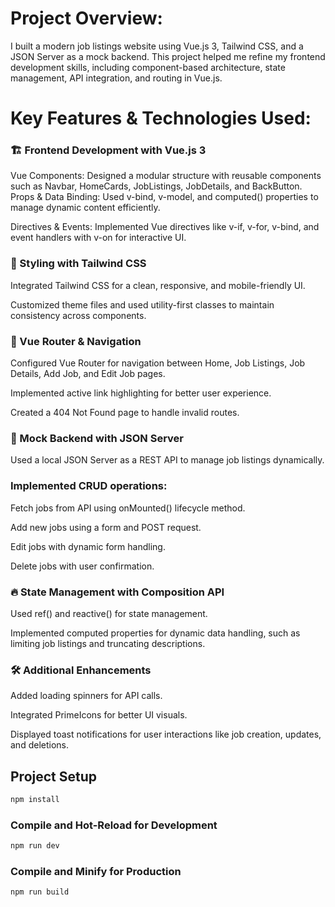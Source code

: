 # Project Overview:
I built a modern job listings website using Vue.js 3, Tailwind CSS, and a JSON Server as a mock backend. This project helped me refine my frontend development skills, including component-based architecture, state management, API integration, and routing in Vue.js.

# Key Features & Technologies Used:
### 🏗 Frontend Development with Vue.js 3
Vue Components: Designed a modular structure with reusable components such as Navbar, HomeCards, JobListings, JobDetails, and BackButton.</br>
Props & Data Binding: Used v-bind, v-model, and computed() properties to manage dynamic content efficiently.</br>

Directives & Events: Implemented Vue directives like v-if, v-for, v-bind, and event handlers with v-on for interactive UI.</br>

### 🎨 Styling with Tailwind CSS
Integrated Tailwind CSS for a clean, responsive, and mobile-friendly UI.</br>

Customized theme files and used utility-first classes to maintain consistency across components.</br>

### 🔄 Vue Router & Navigation
Configured Vue Router for navigation between Home, Job Listings, Job Details, Add Job, and Edit Job pages.</br>

Implemented active link highlighting for better user experience.</br>

Created a 404 Not Found page to handle invalid routes.</br>

### 📡 Mock Backend with JSON Server
Used a local JSON Server as a REST API to manage job listings dynamically.</br>

### Implemented CRUD operations:

Fetch jobs from API using onMounted() lifecycle method.</br>

Add new jobs using a form and POST request.</br>

Edit jobs with dynamic form handling.</br>

Delete jobs with user confirmation.</br>

### 🔥 State Management with Composition API
Used ref() and reactive() for state management.</br>

Implemented computed properties for dynamic data handling, such as limiting job listings and truncating descriptions.</br>

### 🛠 Additional Enhancements
Added loading spinners for API calls.</br>

Integrated PrimeIcons for better UI visuals.</br>

Displayed toast notifications for user interactions like job creation, updates, and deletions.</br>

## Project Setup

```sh
npm install
```

### Compile and Hot-Reload for Development

```sh
npm run dev
```

### Compile and Minify for Production

```sh
npm run build
```
